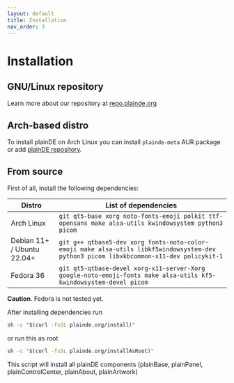 ```yaml
---
layout: default
title: Installation
nav_order: 3
---
```



# Installation

## GNU/Linux repository

Learn more about our repository at [repo.plainde.org](https://repo.plainde.org)

## Arch-based distro

To install plainDE on Arch Linux you can install `plainde-meta` AUR package or add [plainDE repository](https://repo.plainde.org).

## From source

First of all, install the following dependencies:

| Distro | List of dependencies |
|---|---|
| Arch Linux | `git qt5-base xorg noto-fonts-emoji polkit ttf-opensans make alsa-utils kwindowsystem python3 picom`|
| Debian 11+ / Ubuntu 22.04+ | `git g++ qtbase5-dev xorg fonts-noto-color-emoji make alsa-utils libkf5windowsystem-dev python3 picom libxkbcommon-x11-dev policykit-1` |
| Fedora 36 | `git qt5-qtbase-devel xorg-x11-server-Xorg google-noto-emoji-fonts make alsa-utils kf5-kwindowsystem-devel picom` |

**Caution**. Fedora is not tested yet.

After installing dependencies run

~~~sh
sh -c "$(curl -fsSL plainde.org/install)"
~~~

or run this as root

~~~sh
sh -c "$(curl -fsSL plainde.org/installAsRoot)"
~~~

This script will install all plainDE components (plainBase, plainPanel, plainControlCenter, plainAbout, plainArtwork)
